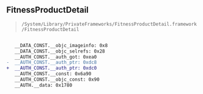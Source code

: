 ## FitnessProductDetail

> `/System/Library/PrivateFrameworks/FitnessProductDetail.framework/FitnessProductDetail`

```diff

   __DATA_CONST.__objc_imageinfo: 0x8
   __DATA_CONST.__objc_selrefs: 0x28
   __AUTH_CONST.__auth_got: 0xea0
-  __AUTH_CONST.__auth_ptr: 0xdc8
+  __AUTH_CONST.__auth_ptr: 0xdc0
   __AUTH_CONST.__const: 0x6a90
   __AUTH_CONST.__objc_const: 0x90
   __AUTH.__data: 0x1780

```
